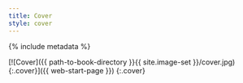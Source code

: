 ```yaml
---
title: Cover
style: cover
---
```


{% include metadata %}

[![Cover]({{ path-to-book-directory }}{{ site.image-set }}/cover.jpg){:.cover}]({{ web-start-page }})
{:.cover}

